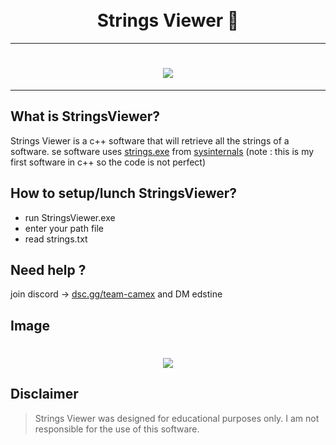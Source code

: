 <h1 align="center">
  <br>
  Strings Viewer 🔎
  <br>
</h1>

---

<h1 align="center">
  <img src="https://cdn.discordapp.com/attachments/1058811262445817936/1094697381594935458/b336c8475be8102c40f7175cca2275fd.gif">
</h1>

---

## What is StringsViewer?

Strings Viewer is a c++ software that will retrieve all the strings of a software. se software uses [strings.exe](https://learn.microsoft.com/en-us/sysinternals/downloads/strings) from [sysinternals](https://learn.microsoft.com/en-us/sysinternals/) (note : this is my first software in c++ so the code is not perfect)

## How to setup/lunch StringsViewer?

- run StringsViewer.exe
- enter your path file
- read strings.txt

## Need help ?
join discord -> [dsc.gg/team-camex](https://dsc.gg/team-camex) and DM edstine

## Image
<h1 align="center">
  <img src="https://i.imgur.com/tYSWch4.png">
</h1>

## Disclaimer

> Strings Viewer was designed for educational purposes only. I am not responsible for the use of this software.
